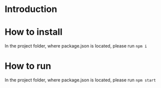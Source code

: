 # Introduction

# How to install
In the project folder, where package.json is located, please run `npm i`

# How to run

In the project folder, where package.json is located, please run `npm start`